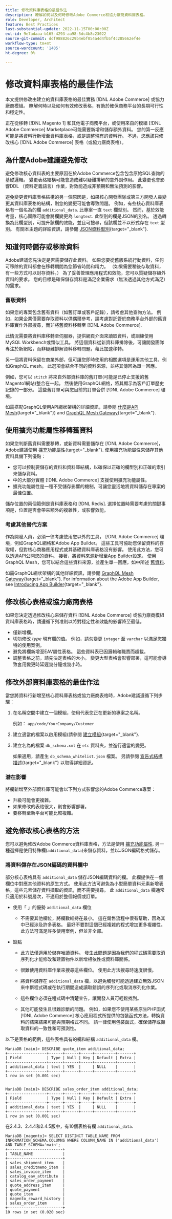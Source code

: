 ```yaml
---
title: 修改資料庫表格的最佳作法
description: 瞭解如何以及何時修改Adobe Commerce和協力廠商資料庫表格。
role: Developer, Architect
feature: Best Practices
last-substantial-update: 2022-11-15T00:00:00Z
exl-id: 9e7adaaa-b165-4293-aa98-5dc4b8c23022
source-git-commit: ddf988826c29b4ebf054a4d4fb5f4c285662ef4e
workflow-type: tm+mt
source-wordcount: '1405'
ht-degree: 0%

---
```


# 修改資料庫表格的最佳作法

本文提供修改由建立的資料庫表格的最佳實務 [!DNL Adobe Commerce] 或協力廠商模組。 瞭解何時以及如何有效修改表格，有助於確保商務平台的長期可行性和穩定性。

正在從移轉 [!DNL Magento 1] 和其他電子商務平台，或使用來自的模組 [!DNL Adobe Commerce] Marketplace可能需要新增和儲存額外資料。 您的第一反應可能是將資料行新增至資料庫表格，或是調整現有的資料行。 不過，您應該只修改核心 [!DNL Adobe Commerce] 表格（或協力廠商表格）。

## 為什麼Adobe建議避免修改

避免修改核心資料表的主要原因在於Adobe Commerce包含包含原始SQL查詢的基礎邏輯。 變更表格結構可能會造成難以疑難排解的意外副作用。 此變更也會影響DDL （資料定義語言）作業，對效能造成非預期和無法預測的影響。

避免變更資料庫表格結構的另一個原因是，如果核心開發團隊或第三方開發人員變更其資料庫表格的結構，則您的變更可能會導致問題。 例如，有些核心資料庫表格有一個名為的欄 `additional_data`. 此專案一直 `text` 欄型別。 然而，基於效能考量，核心團隊可能會將欄變更為 `longtext`. 此型別的欄是JSON的別名。 透過轉換為此欄型別，可提升該欄的效能，並且可搜尋，但該欄並不以形式存在 `text` 型別。 有關本主題的詳細資訊，請參閱 [JSON資料型別](https://mariadb.com/kb/en/json-data-type/){target="_blank"}.

## 知道何時儲存或移除資料

Adobe建議您先決定是否需要儲存此資料。 如果您要從舊版系統行動資料，任何可移除的資料都會在移轉期間為您節省時間和精力。 （如果需要稍後存取資料，有一些方式可以封存資料。） 為了妥善管理應用程式和效能，您可以質疑儲存額外資料的要求。 您的目標是確保儲存資料是滿足企業需求（無法透過其他方式滿足）的需求。

### 舊版資料

如果您的專案包含舊有資料（如舊訂單或客戶記錄），請考慮其他查詢方法。 例如，如果企業僅需要存取資料以供偶爾參考，請考慮對託管於商務平台外部的舊資料庫實作外部搜尋，而非將舊資料移轉至 [!DNL Adobe Commerce].

此情況需要將資料庫移轉至伺服器，提供網頁介面來讀取資料，或訓練使用MySQL Workbench或類似工具。 將這個資料從新資料庫排除後，可讓開發團隊專注於新網站，而非疑難排解資料移轉問題，藉此加速移轉。

另一個將資料保留在商業外部，但可讓您即時使用的相關選項是運用其他工具，例如GraphQL mesh。 此選項會結合不同的資料來源，並將其傳回為單一回應。

例如，您可以 `stitch` 將來自外部資料庫的舊訂單(可能是已停止支援的舊Magento1網站)整合在一起。 然後使用GraphQL網格，將其顯示為客戶訂單歷史記錄的一部分。 這些舊訂單可與您目前的訂單合併 [!DNL Adobe Commerce] 環境。

如需搭配GraphQL使用API網狀架構的詳細資訊，請參閱 [什麼是API Mesh](https://developer.adobe.com/graphql-mesh-gateway/gateway/overview/){target="_blank"}) and [GraphQL Mesh Gateway](https://developer.adobe.com/graphql-mesh-gateway/){target="_blank"}.

## 使用擴充功能屬性移轉舊資料

如果您判斷舊資料需要移轉，或新資料需要儲存在 [!DNL Adobe Commerce]，Adobe建議使用 [擴充功能屬性](https://developer.adobe.com/commerce/php/development/components/add-attributes/){target="_blank"}. 使用擴充功能屬性來儲存其他資料具備下列優點：

- 您可以控制要儲存的資料和資料庫結構，以確保以正確的欄型別和正確的索引來儲存資料。
- 中的大部分實體 [!DNL Adobe Commerce] 支援使用擴充功能屬性。
- 擴充功能屬性是一種不受儲存影響的機制，可讓您靈活地將資料儲存在專案的最佳位置。

儲存位置的兩個範例是資料庫表格和 [!DNL Redis]. 選擇位置時需要考慮的關鍵事項是，位置是否會帶來額外的複雜性，或影響效能。

### 考慮其他替代方案

作為開發人員，必須一律考慮使用您以外的工具， [!DNL Adobe Commerce] 環境，例如GraphQL網格和Adobe App Builder。 這些工具可協助您保留資料的存取權，但對核心商務應用程式或其基礎資料庫表格沒有影響。 使用此方法，您可以透過API公開您的資料。 接著，將資料來源新增至App Builder設定。 使用GraphQL Mesh，您可以結合這些資料來源，並產生單一回應，如中所述 [舊資料](#legacy-data).

如需GraphQL網狀架構的其他詳細資訊，請參閱 [GraphQL Mesh Gateway](https://developer.adobe.com/graphql-mesh-gateway/){target="_blank"}. For information about the Adobe App Builder,  see [Introducing App Builder](https://experienceleague.adobe.com/docs/adobe-developers-live-events/events/2021/oct2021/introduction-app-builder.html?lang=en){target="_blank"}.

## 修改核心表格或協力廠商表格

如果您決定透過修改核心來儲存資料 [!DNL Adobe Commerce] 或協力廠商模組資料庫表格時，請遵循下列准則以將對穩定性和效能的影響降至最低。

- 僅新增欄。
- 切勿修改 _type_ 現有欄的值。 例如，請勿變更 `integer` 至 `varchar` 以滿足您獨特的使用案例。
- 避免將欄新增至EAV屬性表格。 這些資料表已因邏輯和職責而超載。
- 調整表格之前，請先決定表格的大小。 變更大型表格會影響部署，這可能會導致套用變更時延遲幾分鐘或幾小時。

## 修改外部資料庫表格的最佳作法

當您將資料行新增至核心資料庫表格或協力廠商表格時，Adobe建議遵循下列步驟：

1. 在名稱空間中建立一個模組，使用代表您正在更新的專案之名稱。

   例如： `app/code/YourCompany/Customer`

1. 建立適當的檔案以啟用模組(請參閱 [建立模組](https://experienceleague.adobe.com/docs/commerce-learn/tutorials/backend-development/create-module.html){target="_blank"}.

1. 建立名為的檔案 `db_schema.xml` 在 `etc` 資料夾，並進行適當的變更。

   如果適用，請產生 `db_schema_whitelist.json` 檔案。 另請參閱 [宣告式結構描述](https://developer.adobe.com/commerce/php/development/components/declarative-schema/configuration/){target="_blank"} 以取得詳細資訊。

### 潛在影響

將欄新增至外部資料庫可能會以下列方式影響您的Adobe Commerce專案：

- 升級可能會更複雜。
- 如果修改的表格很大，則會影響部署。
- 要移轉至新平台可能比較複雜。

## 避免修改核心表格的方法

您可以避免修改Adobe Commerce資料庫表格，方法是使用 [擴充功能屬性](#migrate-legacy-data-with-extension-attributes). 另一種選擇是使用特殊欄(`additional_data`)來儲存資料，並以JSON編碼格式儲存。

### 將資料儲存在JSON編碼的資料欄中

部分核心表格具有 `additional_data` 儲存JSON編碼資料的欄。 此欄提供在一個欄位中對應其他資料的原生方式。 使用此方法可避免為小型簡單資料元素新增表格，這些元素儲存資料擷取的資訊，而不需要搜尋。 此 `additional_data` 欄通常只適用於料號層次，不適用於整個報價或訂單。

- 使用「 」的優勢 `additional_data` 欄位

   - 不需要其他欄位，將欄數維持在最小。 這在銷售流程中很有幫助，因為其中已經涉及許多表格。 最好不要對這個已經複雜的程式增加更多複雜性。 此方法可滿足許多使用案例，但並非全部。

- 缺點

   - 此方法僅適用於儲存唯讀資料。 發生此問題是因為我們的程式碼需要取消序列化才能修改和建置物件以新增相依性或資料庫關係。

   - 很難使用資料庫作業來搜尋這些欄位。 使用此方法搜尋時速度很慢。

   - 將資料儲存在 `additional_data` 欄，以避免觸發可能透過建立無效JSON來中斷程式碼或在執行期間造成讀取錯誤的序列化或取消序列化作業。

   - 這些欄位必須在程式碼中清楚宣告，讓開發人員可輕鬆找到。

   - 其他可能發生且很難診斷的問題。 例如，如果您不使用某些原生PHP函式 [!DNL Adobe Commerce] 核心應用程式所提供的包裝函式方法，轉換資料的結束結果可能與預期格式不同。 請一律使用包裝函式，確保儲存或擷取資料的一致性和可預測性。

以下是表格的範例，這些表格具有的欄和結構 `additional_data` 欄。

```mysql
MariaDB [main]> DESCRIBE quote_item additional_data;
+-----------------+------+------+-----+---------+-------+
| Field           | Type | Null | Key | Default | Extra |
+-----------------+------+------+-----+---------+-------+
| additional_data | text | YES  |     | NULL    |       |
+-----------------+------+------+-----+---------+-------+
1 row in set (0.001 sec)


MariaDB [main]> DESCRIBE sales_order_item additional_data;
+-----------------+------+------+-----+---------+-------+
| Field           | Type | Null | Key | Default | Extra |
+-----------------+------+------+-----+---------+-------+
| additional_data | text | YES  |     | NULL    |       |
+-----------------+------+------+-----+---------+-------+
1 row in set (0.001 sec)
```

在2.4.3、2.4.4和2.4.5版中，有10個表格有欄 `additional_data`.

```mysql
MariaDB [magento]> SELECT DISTINCT TABLE_NAME FROM INFORMATION_SCHEMA.COLUMNS WHERE COLUMN_NAME IN ('additional_data') AND TABLE_SCHEMA='main';
+------------------------+
| TABLE_NAME             |
+------------------------+
| sales_shipment_item    |
| sales_creditmemo_item  |
| sales_invoice_item     |
| catalog_eav_attribute  |
| sales_order_payment    |
| quote_address_item     |
| quote_payment          |
| quote_item             |
| magento_reward_history |
| sales_order_item       |
+------------------------+
10 rows in set (0.020 sec)
```
